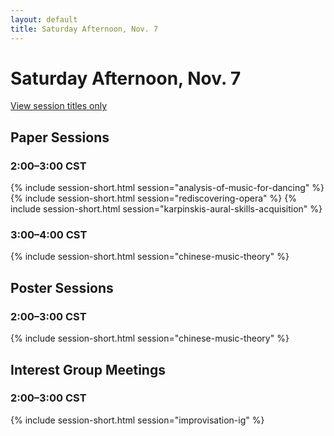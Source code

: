 ```yaml
---
layout: default
title: Saturday Afternoon, Nov. 7
---
```


# Saturday Afternoon, Nov. 7

[View session titles only](index-short)

## Paper Sessions

### 2:00–3:00 CST
{% include session-short.html session="analysis-of-music-for-dancing" %}
{% include session-short.html session="rediscovering-opera" %}
{% include session-short.html session="karpinskis-aural-skills-acquisition" %}


### 3:00–4:00 CST
{% include session-short.html session="chinese-music-theory" %}


## Poster Sessions

### 2:00–3:00 CST
{% include session-short.html session="chinese-music-theory" %}


## Interest Group Meetings

### 2:00–3:00 CST
{% include session-short.html session="improvisation-ig" %}


